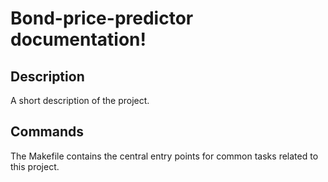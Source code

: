 # Bond-price-predictor documentation!

## Description

A short description of the project.

## Commands

The Makefile contains the central entry points for common tasks related to this project.


